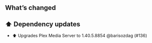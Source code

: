 ## What’s changed

## ⬆️ Dependency updates

- ⬆️ Upgrades Plex Media Server to 1.40.5.8854 @barisozdag (#136)
